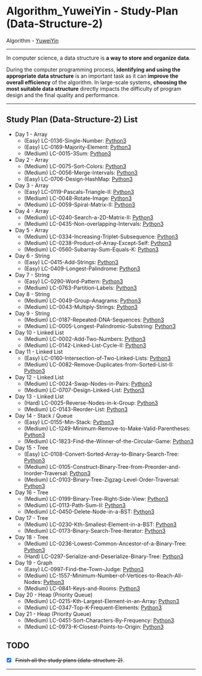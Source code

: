 # Algorithm_YuweiYin - Study-Plan (Data-Structure-2)

Algorithm - [YuweiYin](https://github.com/YuweiYin)

---

In computer science, a data structure is **a way to store and organize data**.

During the computer programming process, **identifying and using the appropriate data structure** is an important task as it can **improve the overall efficiency** of the algorithm. In large-scale systems, **choosing the most suitable data structure** directly impacts the difficulty of program design and the final quality and performance.

---

## Study Plan (Data-Structure-2) List

- Day 1 - Array
  - (Easy) LC-0136-Single-Number: [Python3](https://github.com/YuweiYin/Algorithm_YuweiYin/blob/master/LeetCode-All-Solution/Python3/LC-0136-Single-Number.py)
  - (Easy) LC-0169-Majority-Element: [Python3](https://github.com/YuweiYin/Algorithm_YuweiYin/blob/master/LeetCode-All-Solution/Python3/LC-0169-Majority-Element.py)
  - (Medium) LC-0015-3Sum: [Python3](https://github.com/YuweiYin/Algorithm_YuweiYin/blob/master/LeetCode-All-Solution/Python3/LC-0015-3Sum.py)
- Day 2 - Array
  - (Medium) LC-0075-Sort-Colors: [Python3](https://github.com/YuweiYin/Algorithm_YuweiYin/blob/master/LeetCode-All-Solution/Python3/LC-0075-Sort-Colors.py)
  - (Medium) LC-0056-Merge-Intervals: [Python3](https://github.com/YuweiYin/Algorithm_YuweiYin/blob/master/LeetCode-All-Solution/Python3/LC-0056-Merge-Intervals.py)
  - (Easy) LC-0706-Design-HashMap: [Python3](https://github.com/YuweiYin/Algorithm_YuweiYin/blob/master/LeetCode-All-Solution/Python3/LC-0706-Design-HashMap.py)
- Day 3 - Array
  - (Easy) LC-0119-Pascals-Triangle-II: [Python3](https://github.com/YuweiYin/Algorithm_YuweiYin/blob/master/LeetCode-All-Solution/Python3/LC-0119-Pascals-Triangle-II.py)
  - (Medium) LC-0048-Rotate-Image: [Python3](https://github.com/YuweiYin/Algorithm_YuweiYin/blob/master/LeetCode-All-Solution/Python3/LC-0048-Rotate-Image.py)
  - (Medium) LC-0059-Spiral-Matrix-II: [Python3](https://github.com/YuweiYin/Algorithm_YuweiYin/blob/master/LeetCode-All-Solution/Python3/LC-0059-Spiral-Matrix-II.py)
- Day 4 - Array
  - (Medium) LC-0240-Search-a-2D-Matrix-II: [Python3](https://github.com/YuweiYin/Algorithm_YuweiYin/blob/master/LeetCode-All-Solution/Python3/LC-0240-Search-a-2D-Matrix-II.py)
  - (Medium) LC-0435-Non-overlapping-Intervals: [Python3](https://github.com/YuweiYin/Algorithm_YuweiYin/blob/master/LeetCode-All-Solution/Python3/LC-0435-Non-overlapping-Intervals.py)
- Day 5 - Array
  - (Medium) LC-0334-Increasing-Triplet-Subsequence: [Python3](https://github.com/YuweiYin/Algorithm_YuweiYin/blob/master/LeetCode-All-Solution/Python3/LC-0334-Increasing-Triplet-Subsequence.py)
  - (Medium) LC-0238-Product-of-Array-Except-Self: [Python3](https://github.com/YuweiYin/Algorithm_YuweiYin/blob/master/LeetCode-All-Solution/Python3/LC-0238-Product-of-Array-Except-Self.py)
  - (Medium) LC-0560-Subarray-Sum-Equals-K: [Python3](https://github.com/YuweiYin/Algorithm_YuweiYin/blob/master/LeetCode-All-Solution/Python3/LC-0560-Subarray-Sum-Equals-K.py)
- Day 6 - String
  - (Easy) LC-0415-Add-Strings: [Python3](https://github.com/YuweiYin/Algorithm_YuweiYin/blob/master/LeetCode-All-Solution/Python3/LC-0415-Add-Strings.py)
  - (Easy) LC-0409-Longest-Palindrome: [Python3](https://github.com/YuweiYin/Algorithm_YuweiYin/blob/master/LeetCode-All-Solution/Python3/LC-0409-Longest-Palindrome.py)
- Day 7 - String
  - (Easy) LC-0290-Word-Pattern: [Python3](https://github.com/YuweiYin/Algorithm_YuweiYin/blob/master/LeetCode-All-Solution/Python3/LC-0290-Word-Pattern.py)
  - (Medium) LC-0763-Partition-Labels: [Python3](https://github.com/YuweiYin/Algorithm_YuweiYin/blob/master/LeetCode-All-Solution/Python3/LC-0763-Partition-Labels.py)
- Day 8 - String
  - (Medium) LC-0049-Group-Anagrams: [Python3](https://github.com/YuweiYin/Algorithm_YuweiYin/blob/master/LeetCode-All-Solution/Python3/LC-0049-Group-Anagrams.py)
  - (Medium) LC-0043-Multiply-Strings: [Python3](https://github.com/YuweiYin/Algorithm_YuweiYin/blob/master/LeetCode-All-Solution/Python3/LC-0043-Multiply-Strings.py)
- Day 9 - String
  - (Medium) LC-0187-Repeated-DNA-Sequences: [Python3](https://github.com/YuweiYin/Algorithm_YuweiYin/blob/master/LeetCode-All-Solution/Python3/LC-0187-Repeated-DNA-Sequences.py)
  - (Medium) LC-0005-Longest-Palindromic-Substring: [Python3](https://github.com/YuweiYin/Algorithm_YuweiYin/blob/master/LeetCode-All-Solution/Python3/LC-0005-Longest-Palindromic-Substring.py)
- Day 10 - Linked List
  - (Medium) LC-0002-Add-Two-Numbers: [Python3](https://github.com/YuweiYin/Algorithm_YuweiYin/blob/master/LeetCode-All-Solution/Python3/LC-0002-Add-Two-Numbers.py)
  - (Medium) LC-0142-Linked-List-Cycle-II: [Python3](https://github.com/YuweiYin/Algorithm_YuweiYin/blob/master/LeetCode-All-Solution/Python3/LC-0142-Linked-List-Cycle-II.py)
- Day 11 - Linked List
  - (Easy) LC-0160-Intersection-of-Two-Linked-Lists: [Python3](https://github.com/YuweiYin/Algorithm_YuweiYin/blob/master/LeetCode-All-Solution/Python3/LC-0002-Add-Two-Numbers.py)
  - (Medium) LC-0082-Remove-Duplicates-from-Sorted-List-II: [Python3](https://github.com/YuweiYin/Algorithm_YuweiYin/blob/master/LeetCode-All-Solution/Python3/LC-0002-Add-Two-Numbers.py)
- Day 12 - Linked List
  - (Medium) LC-0024-Swap-Nodes-in-Pairs: [Python3](https://github.com/YuweiYin/Algorithm_YuweiYin/blob/master/LeetCode-All-Solution/Python3/LC-0024-Swap-Nodes-in-Pairs.py)
  - (Medium) LC-0707-Design-Linked-List: [Python3](https://github.com/YuweiYin/Algorithm_YuweiYin/blob/master/LeetCode-All-Solution/Python3/LC-0707-Design-Linked-List.py)
- Day 13 - Linked List
  - (Hard) LC-0025-Reverse-Nodes-in-k-Group: [Python3](https://github.com/YuweiYin/Algorithm_YuweiYin/blob/master/LeetCode-All-Solution/Python3/LC-0025-Reverse-Nodes-in-k-Group.py)
  - (Medium) LC-0143-Reorder-List: [Python3](https://github.com/YuweiYin/Algorithm_YuweiYin/blob/master/LeetCode-All-Solution/Python3/LC-0143-Reorder-List.py)
- Day 14 - Stack / Queue
  - (Easy) LC-0155-Min-Stack: [Python3](https://github.com/YuweiYin/Algorithm_YuweiYin/blob/master/LeetCode-All-Solution/Python3/LC-0155-Min-Stack.py)
  - (Medium) LC-1249-Minimum-Remove-to-Make-Valid-Parentheses: [Python3](https://github.com/YuweiYin/Algorithm_YuweiYin/blob/master/LeetCode-All-Solution/Python3/LC-1249-Minimum-Remove-to-Make-Valid-Parentheses.py)
  - (Medium) LC-1823-Find-the-Winner-of-the-Circular-Game: [Python3](https://github.com/YuweiYin/Algorithm_YuweiYin/blob/master/LeetCode-All-Solution/Python3/LC-1823-Find-the-Winner-of-the-Circular-Game.py)
- Day 15 - Tree
  - (Easy) LC-0108-Convert-Sorted-Array-to-Binary-Search-Tree: [Python3](https://github.com/YuweiYin/Algorithm_YuweiYin/blob/master/LeetCode-All-Solution/Python3/LC-0108-Convert-Sorted-Array-to-Binary-Search-Tree.py)
  - (Medium) LC-0105-Construct-Binary-Tree-from-Preorder-and-Inorder-Traversal: [Python3](https://github.com/YuweiYin/Algorithm_YuweiYin/blob/master/LeetCode-All-Solution/Python3/LC-0105-Construct-Binary-Tree-from-Preorder-and-Inorder-Traversal.py)
  - (Medium) LC-0103-Binary-Tree-Zigzag-Level-Order-Traversal: [Python3](https://github.com/YuweiYin/Algorithm_YuweiYin/blob/master/LeetCode-All-Solution/Python3/LC-0103-Binary-Tree-Zigzag-Level-Order-Traversal.py)
- Day 16 - Tree
  - (Medium) LC-0199-Binary-Tree-Right-Side-View: [Python3](https://github.com/YuweiYin/Algorithm_YuweiYin/blob/master/LeetCode-All-Solution/Python3/LC-0199-Binary-Tree-Right-Side-View.py)
  - (Medium) LC-0113-Path-Sum-II: [Python3](https://github.com/YuweiYin/Algorithm_YuweiYin/blob/master/LeetCode-All-Solution/Python3/LC-0113-Path-Sum-II.py)
  - (Medium) LC-0450-Delete-Node-in-a-BST: [Python3](https://github.com/YuweiYin/Algorithm_YuweiYin/blob/master/LeetCode-All-Solution/Python3/LC-0450-Delete-Node-in-a-BST.py)
- Day 17 - Tree
  - (Medium) LC-0230-Kth-Smallest-Element-in-a-BST: [Python3](https://github.com/YuweiYin/Algorithm_YuweiYin/blob/master/LeetCode-All-Solution/Python3/LC-0230-Kth-Smallest-Element-in-a-BST.py)
  - (Medium) LC-0173-Binary-Search-Tree-Iterator: [Python3](https://github.com/YuweiYin/Algorithm_YuweiYin/blob/master/LeetCode-All-Solution/Python3/LC-0173-Binary-Search-Tree-Iterator.py)
- Day 18 - Tree
  - (Medium) LC-0236-Lowest-Common-Ancestor-of-a-Binary-Tree: [Python3](https://github.com/YuweiYin/Algorithm_YuweiYin/blob/master/LeetCode-All-Solution/Python3/LC-0236-Lowest-Common-Ancestor-of-a-Binary-Tree.py)
  - (Hard) LC-0297-Serialize-and-Deserialize-Binary-Tree: [Python3](https://github.com/YuweiYin/Algorithm_YuweiYin/blob/master/LeetCode-All-Solution/Python3/LC-0297-Serialize-and-Deserialize-Binary-Tree.py)
- Day 19 - Graph
  - (Easy) LC-0997-Find-the-Town-Judge: [Python3](https://github.com/YuweiYin/Algorithm_YuweiYin/blob/master/LeetCode-All-Solution/Python3/LC-0997-Find-the-Town-Judge.py)
  - (Medium) LC-1557-Minimum-Number-of-Vertices-to-Reach-All-Nodes: [Python3](https://github.com/YuweiYin/Algorithm_YuweiYin/blob/master/LeetCode-All-Solution/Python3/LC-1557-Minimum-Number-of-Vertices-to-Reach-All-Nodes.py)
  - (Medium) LC-0841-Keys-and-Rooms: [Python3](https://github.com/YuweiYin/Algorithm_YuweiYin/blob/master/LeetCode-All-Solution/Python3/LC-0841-Keys-and-Rooms.py)
- Day 20 - Heap (Priority Queue)
  - (Medium) LC-0215-Kth-Largest-Element-in-an-Array: [Python3](https://github.com/YuweiYin/Algorithm_YuweiYin/blob/master/LeetCode-All-Solution/Python3/LC-0215-Kth-Largest-Element-in-an-Array.py)
  - (Medium) LC-0347-Top-K-Frequent-Elements: [Python3](https://github.com/YuweiYin/Algorithm_YuweiYin/blob/master/LeetCode-All-Solution/Python3/LC-0347-Top-K-Frequent-Elements.py)
- Day 21 - Heap (Priority Queue)
  - (Medium) LC-0451-Sort-Characters-By-Frequency: [Python3](https://github.com/YuweiYin/Algorithm_YuweiYin/blob/master/LeetCode-All-Solution/Python3/LC-0451-Sort-Characters-By-Frequency.py)
  - (Medium) LC-0973-K-Closest-Points-to-Origin: [Python3](https://github.com/YuweiYin/Algorithm_YuweiYin/blob/master/LeetCode-All-Solution/Python3/LC-0973-K-Closest-Points-to-Origin.py)

## TODO

- [x] <s>Finish all the study plans (data-structure-2)</s>.

---
